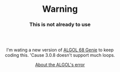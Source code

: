 <div align='center'>

# Warning
### This is not already to use

<br/>
<br/>

I'm wating a new version of [ALGOL 68 Genie](https://jmvdveer.home.xs4all.nl/en.post.announcing-algol-68-genie.html) to keep   
coding this. 'Cause 3.0.8 doesn't support much loops.

[About the ALGOL's error](https://stackoverflow.com/questions/73751326/algol-68-genie-insufficient-memory)
